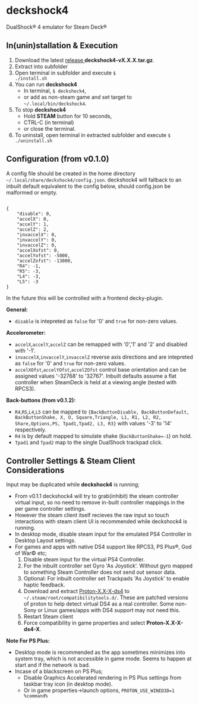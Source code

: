 # deckshock4
DualShock® 4 emulator for Steam Deck®

## In(unin)stallation & Execution
1. Download the latest [release ](https://github.com/the-maazu/deckshock4/releases) **deckshock4-vX.X.X.tar.gz**.
2. Extract into subfolder
3. Open terminal in subfolder and execute <code>$ ./install.sh</code>
4. You can run **deckshock4**
   - In terminal, <code>$ deckshock4</code>,
   - or add as non-steam game and set target to <code>~/.local/bin/deckshock4</code>.
5. To stop **deckshock4**
   - Hold **STEAM** button for 10 seconds,
   - CTRL-C (in terminal)
   - or close the terminal.
6. To uninstall, open terminal in extracted subfolder and execute <code>$ ./uninstall.sh</code>

## Configuration (from v0.1.0)
A config file should be created in the home directory <code>~/.local/share/deckshock4/config.json</code>.
deckshock4 will fallback to an inbuilt default equivalent to the config below, should config.json be malformed or empty.

<pre><code>
{
    "disable": 0,
    "accelX": 0,
    "accelY": 1,
    "accelZ": 2,
    "invaccelX": 0,
    "invaccelY": 0,
    "invaccelZ": 0,
    "accelXofst": 0,
    "accelYofst": -5000,
    "accelZofst": -13000,
    "R4": -1,
    "R5": -3,
    "L4": -3,
    "L5": -3
}
</code></pre>
In the future this will be controlled with a frontend decky-plugin.

**General:**
- <code>disable</code> is intepreted as <code>false</code> for '0' and <code>true</code> for non-zero values.

**Accelerometer:** 
- <code>accelX</code>,<code>accelY</code>,<code>accelZ</code> can be remapped with '0','1' and '2' and disabled with '-1'.
- <code>invaccelX</code>,<code>invaccelY</code>,<code>invaccelZ</code> reverse axis directions and are intepreted as <code>false</code> for '0' and <code>true</code> for non-zero values.
- <code>accelXOfst</code>,<code>accelYOfst</code>,<code>accelZOfst</code> control base orientation and can be assigned values '-32768' to '32767'. Inbuilt defaults assume a flat controller when SteamDeck is held at a viewing angle (tested with RPCS3).

**Back-buttons (from v0.1.2):** 
- <code>R4</code>,<code>R5</code>,<code>L4</code>,<code>L5</code> can be mapped to <code>{BackButtonDisable, BackButtonDefault, BackButtonShake, X, O, Square,Triangle, L1, R1, L2, R2, Share,Options,PS, Tpad1,Tpad2, L3, R3}</code> with values '-3' to '14' respectively.
- <code>R4</code> is by default mapped to simulate shake (<code>BackButtonShake=-1</code>) on hold.
- <code>Tpad1</code> and <code>Tpad2</code> map to the single DualShock trackpad click.



## Controller Settings & Steam Client Considerations
Input may be duplicated while **deckshock4** is running;

- From v0.1.1 deckshock4 will try to grab(inhibit) the steam controller virtual input, so no need to remove in-built controller mappings in the per game controller settings.
- However the steam client itself recieves the raw input so touch interactions with steam client UI is recommended while deckshock4 is running.
- In desktop mode, disable steam input for the emulated PS4 Controller in Desktop Layout settings.
- For games and apps with native DS4 support like RPCS3, PS Plus®, God of War© etc;
   1. Disable steam input for the virtual PS4 Controller.
   2. For the inbuilt controller set Gyro 'As Joystick'. Without gyro mapped to something Steam Controller does not send out sensor data.
   3. Optional: For inbuilt controller set Trackpads 'As Joystick' to enable haptic feedback.
   4. Download and extract [Proton-X.X-X-ds4](https://github.com/the-maazu/Proton/releases) to <code>~/.steam/root/compatibilitytools.d/</code>. These are patched versions of proton to help detect virtual DS4 as a real controller. Some non-Sony or Linux games/apps with DS4 support may not need this.
   5. Restart Steam client
   6. Force compatibility in game properties and select **Proton-X.X-X-ds4-X**.

   
**Note For PS Plus:**
- Desktop mode is recommended as the app sometimes minimizes into system tray, which is not accessible in game mode. Seems to happen at start and if the network is bad.
- Incase of a blackscreen on PS Plus;
   - Disable Graphics Accelerated rendering in PS Plus settings from taskbar tray icon (in desktop mode).
   - Or in game properties->launch options, <code>PROTON_USE_WINED3D=1 %command%</code>
